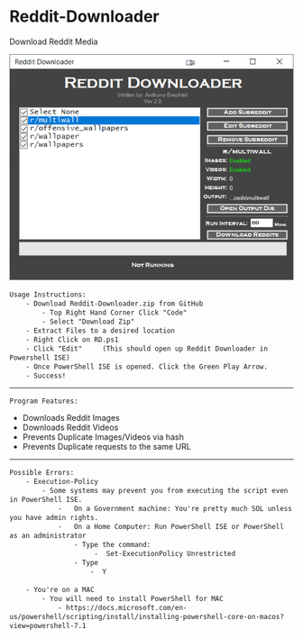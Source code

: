 # Reddit-Downloader
Download Reddit Media

![alt text](https://github.com/Jukari2003/Reddit-Downloader/blob/main/Preview.png?raw=true)

    Usage Instructions:
        - Download Reddit-Downloader.zip from GitHub
            - Top Right Hand Corner Click "Code"
            - Select "Download Zip"
        - Extract Files to a desired location
        - Right Click on RD.ps1
        - Click "Edit"     (This should open up Reddit Downloader in Powershell ISE)
        - Once PowerShell ISE is opened. Click the Green Play Arrow.
        - Success!


----------------
	Program Features:

- Downloads Reddit Images
- Downloads Reddit Videos
- Prevents Duplicate Images/Videos via hash
- Prevents Duplicate requests to the same URL

---------------------

    Possible Errors:
        - Execution-Policy 
            - Some systems may prevent you from executing the script even in PowerShell ISE.
                -   On a Government machine: You're pretty much SOL unless you have admin rights.
                -   On a Home Computer: Run PowerShell ISE or PowerShell as an administrator
                    - Type the command:
                         -  Set-ExecutionPolicy Unrestricted
                    - Type 
                        -  Y
  
        - You're on a MAC
            - You will need to install PowerShell for MAC
                - https://docs.microsoft.com/en-us/powershell/scripting/install/installing-powershell-core-on-macos?view=powershell-7.1
